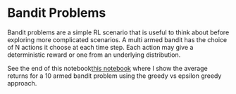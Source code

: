 # Bandit Problems

Bandit problems are a simple RL scenario that is useful to think about before exploring more complicated scenarios. A multi armed bandit has the choice of N actions it choose at each time step. Each action may give a deterministic reward or one from an underlying distribution.

See the end of this notebook[this notebook](https://trevor16gordon.github.io/notes/courses/ELEN6885/rl_balancing_exploration_notebook.html) where I show the average returns for a 10 armed bandit problem using the greedy vs epsilon greedy approach.

